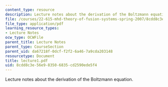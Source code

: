 ```yaml
---
content_type: resource
description: Lecture notes about the derivation of the Boltzmann equation.
file: /courses/22-615-mhd-theory-of-fusion-systems-spring-2007/8cdd8c3e56e983506835cd2590ede5f4_lecture1.pdf
file_type: application/pdf
learning_resource_types:
- Lecture Notes
ocw_type: OCWFile
parent_title: Lecture Notes
parent_type: CourseSection
parent_uid: da67218f-0dcf-f2f2-6a46-7a9cda203148
resourcetype: Document
title: lecture1.pdf
uid: 8cdd8c3e-56e9-8350-6835-cd2590ede5f4
---
```

Lecture notes about the derivation of the Boltzmann equation.

